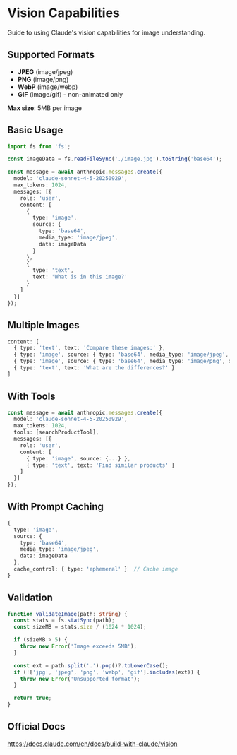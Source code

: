 # Vision Capabilities

Guide to using Claude's vision capabilities for image understanding.

## Supported Formats

- **JPEG** (image/jpeg)
- **PNG** (image/png)
- **WebP** (image/webp)
- **GIF** (image/gif) - non-animated only

**Max size**: 5MB per image

## Basic Usage

```typescript
import fs from 'fs';

const imageData = fs.readFileSync('./image.jpg').toString('base64');

const message = await anthropic.messages.create({
  model: 'claude-sonnet-4-5-20250929',
  max_tokens: 1024,
  messages: [{
    role: 'user',
    content: [
      {
        type: 'image',
        source: {
          type: 'base64',
          media_type: 'image/jpeg',
          data: imageData
        }
      },
      {
        type: 'text',
        text: 'What is in this image?'
      }
    ]
  }]
});
```

## Multiple Images

```typescript
content: [
  { type: 'text', text: 'Compare these images:' },
  { type: 'image', source: { type: 'base64', media_type: 'image/jpeg', data: img1 } },
  { type: 'image', source: { type: 'base64', media_type: 'image/png', data: img2 } },
  { type: 'text', text: 'What are the differences?' }
]
```

## With Tools

```typescript
const message = await anthropic.messages.create({
  model: 'claude-sonnet-4-5-20250929',
  max_tokens: 1024,
  tools: [searchProductTool],
  messages: [{
    role: 'user',
    content: [
      { type: 'image', source: {...} },
      { type: 'text', text: 'Find similar products' }
    ]
  }]
});
```

## With Prompt Caching

```typescript
{
  type: 'image',
  source: {
    type: 'base64',
    media_type: 'image/jpeg',
    data: imageData
  },
  cache_control: { type: 'ephemeral' }  // Cache image
}
```

## Validation

```typescript
function validateImage(path: string) {
  const stats = fs.statSync(path);
  const sizeMB = stats.size / (1024 * 1024);

  if (sizeMB > 5) {
    throw new Error('Image exceeds 5MB');
  }

  const ext = path.split('.').pop()?.toLowerCase();
  if (!['jpg', 'jpeg', 'png', 'webp', 'gif'].includes(ext)) {
    throw new Error('Unsupported format');
  }

  return true;
}
```

## Official Docs

https://docs.claude.com/en/docs/build-with-claude/vision
